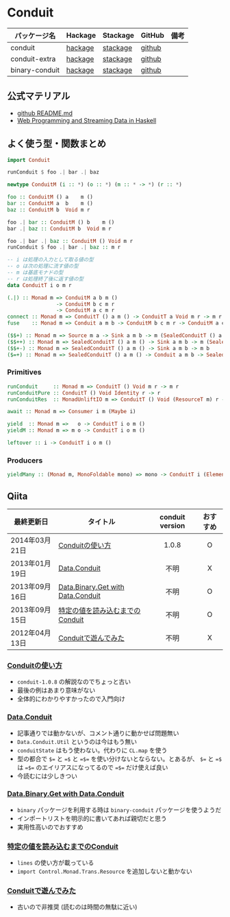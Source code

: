 # Conduit

パッケージ名 | Hackage | Stackage | GitHub | 備考
-------------|---------|----------|--------|-----
conduit | [hackage](http://hackage.haskell.org/package/conduit) | [stackage](https://www.stackage.org/package/conduit) | [github](https://github.com/snoyberg/conduit/tree/master/conduit)
conduit-extra | [hackage](https://hackage.haskell.org/package/conduit-extra) | [stackage](https://www.stackage.org/package/conduit-extra) | [github](https://github.com/snoyberg/conduit/tree/master/conduit-extra)
binary-conduit | [hackage](https://github.com/qnikst/binary-conduit/) | [stackage](https://www.stackage.org/package/binary-conduit) | [github](https://hackage.haskell.org/package/binary-conduit)

## 公式マテリアル

- [github README.md](https://github.com/snoyberg/conduit/blob/master/README.md)
- [Web Programming and Streaming Data in Haskell](https://www.snoyman.com/reveal/conduit-yesod#/)

## よく使う型・関数まとめ

```hs
import Conduit
```

```hs
runConduit $ foo .| bar .| baz

newtype ConduitM (i :: *) (o :: *) (m :: * -> *) (r :: *)

foo :: ConduitM () a    m ()
bar :: ConduitM a  b    m ()
baz :: ConduitM b  Void m r

foo .| bar :: ConduitM () b    m ()
bar .| baz :: ConduitM b  Void m r

foo .| bar .| baz :: ConduitM () Void m r
runConduit $ foo .| bar .| baz :: m r
```

```hs
-- i は処理の入力として取る値の型
-- o は次の処理に流す値の型
-- m は基底モナドの型
-- r は処理終了後に返す値の型
data ConduitT i o m r
```

```hs
(.|) :: Monad m => ConduitM a b m ()
                -> ConduitM b c m r
                -> ConduitM a c m r
connect :: Monad m => ConduitT () a m () -> ConduitT a Void m r -> m r
fuse    :: Monad m => Conduit a m b -> ConduitM b c m r -> ConduitM a c m r
```

```hs
($$+) :: Monad m => Source m a -> Sink a m b -> m (SealedConduitT () a m (), b)
($$++) :: Monad m => SealedConduitT () a m () -> Sink a m b -> m (SealedConduitT () a m (), b)
($$+-) :: Monad m => SealedConduitT () a m () -> Sink a m b -> m b
($=+) :: Monad m => SealedConduitT () a m () -> Conduit a m b -> SealedConduitT () b m ()
```

### Primitives

```hs
runConduit     :: Monad m => ConduitT () Void m r -> m r
runConduitPure :: ConduitT () Void Identity r -> r
runConduitRes  :: MonadUnliftIO m => ConduitT () Void (ResourceT m) r -> m r
```

```hs
await :: Monad m => Consumer i m (Maybe i)

yield  :: Monad m =>   o -> ConduitT i o m ()
yieldM :: Monad m => m o -> ConduitT i o m ()

leftover :: i -> ConduitT i o m ()
```

### Producers

```hs
yieldMany :: (Monad m, MonoFoldable mono) => mono -> ConduitT i (Element mono) m ()
```

## Qiita

最終更新日 | タイトル | conduit version | おすすめ
-----------|----------|:---------------:|:----------:
2014年03月21日 | [Conduitの使い方](https://qiita.com/siphilia_rn/items/f3d8d83496a8eab65274) | 1.0.8 | O
2013年01月19日 | [Data.Conduit](https://qiita.com/hiratara/items/0c5af17feeae5c03479e) | 不明 | X
2013年09月16日 | [Data.Binary.Get with Data.Conduit](https://qiita.com/liquid_amber/items/7c69271ae5c19beee383) | 不明 | O
2013年09月15日 | [特定の値を読み込むまでのConduit](https://qiita.com/liquid_amber/items/22e3d791c3396b3ab13d) | 不明 | O
2012年04月13日 | [Conduitで遊んでみた](https://qiita.com/seagull_kamome/items/e6788d581c952db518d6) | 不明 | X

### [Conduitの使い方](https://qiita.com/siphilia_rn/items/f3d8d83496a8eab65274)

- `conduit-1.0.8` の解説なのでちょっと古い
- 最後の例はあまり意味がない
- 全体的にわかりやすかったので入門向け

### [Data.Conduit](https://qiita.com/hiratara/items/0c5af17feeae5c03479e)

- 記事通りでは動かないが、コメント通りに動かせば問題無い
- `Data.Conduit.Util` というのは今はもう無い
- `conduitState` はもう使わない。代わりに `CL.map` を使う
- 型の都合で `$=` と `=$` と `=$=` を使い分けないとならない。とあるが、 `$=` と `=$` は `=$=` のエイリアスになってるので `=$=` だけ使えば良い
- 今読むには少しきつい

### [Data.Binary.Get with Data.Conduit](https://qiita.com/liquid_amber/items/7c69271ae5c19beee383)

- `binary` パッケージを利用する時は `binary-conduit` パッケージを使うようだ
- インポートリストを明示的に書いてあれば親切だと思う
- 実用性高いのでおすすめ

### [特定の値を読み込むまでのConduit](https://qiita.com/liquid_amber/items/22e3d791c3396b3ab13d)

- `lines` の使い方が載っている
- `import Control.Monad.Trans.Resource` を追加しないと動かない

### [Conduitで遊んでみた](https://qiita.com/seagull_kamome/items/e6788d581c952db518d6)

- 古いので非推奨 (読むのは時間の無駄に近い)